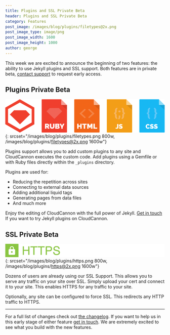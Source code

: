 ```yaml
---
title: Plugins and SSL Private Beta
header: Plugins and SSL Private Beta
category: Features
post_image: /images/blog/plugins/filetypes@2x.png
post_image_type: image/png
post_image_width: 1600
post_image_height: 1000
author: george
---
```


This week we are excited to announce the beginning of two features: the ability to use Jekyll plugins and SSL support. Both features are in private beta, [contact support](mailto:support@cloudcannon.com) to request early access.

## Plugins Private Beta

![Ruby and Gemfiles are now supported within CloudCannon](/images/blog/plugins/filetypes.png){: srcset="/images/blog/plugins/filetypes.png 800w, /images/blog/plugins/filetypes@2x.png 1600w"}

Plugins support allows you to add custom plugins to any site and CloudCannon executes the custom code. Add plugins using a Gemfile or with Ruby files directly within the `_plugins` directory.

Plugins are used for:

- Reducing the repetition across sites
- Connecting to external data sources
- Adding additional liquid tags
- Generating pages from data files
- And much more

Enjoy the editing of CloudCannon with the full power of Jekyll. [Get in touch](mailto:support@cloudcannon.com) If you want to try Jekyll plugins on CloudCannon.

## SSL Private Beta

![Add HTTPS to your CloudCannon Site](/images/blog/plugins/https.png){: srcset="/images/blog/plugins/https.png 800w, /images/blog/plugins/https@2x.png 1600w"}

Dozens of users are already using our SSL Support. This allows you to serve any traffic on your site over SSL. Simply upload your cert and connect it to your site. This enables HTTPS for any traffic to your site.

Optionally, any site can be configured to force SSL. This redirects any HTTP traffic to HTTPS.

---

For a full list of changes check out [the changelog](https://docs.cloudcannon.com/changelog/). If you want to help us in this early stage of either feature [get in touch](mailto:support@cloudcannon.com). We are extremely excited to see what you build with the new features.
